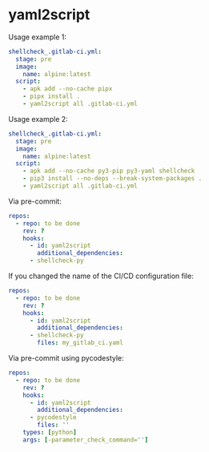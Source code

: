 # yaml2script

Usage example 1:

```yaml
shellcheck_.gitlab-ci.yml:
  stage: pre
  image:
    name: alpine:latest
  script:
    - apk add --no-cache pipx
    - pipx install .
    - yaml2script all .gitlab-ci.yml
```

Usage example 2:

```yaml
shellcheck_.gitlab-ci.yml:
  stage: pre
  image:
    name: alpine:latest
  script:
    - apk add --no-cache py3-pip py3-yaml shellcheck
    - pip3 install --no-deps --break-system-packages .
    - yaml2script all .gitlab-ci.yml
```

Via pre-commit:

```yaml
repos:
  - repo: to be done
    rev: ?
    hooks:
      - id: yaml2script
        additional_dependencies:
	  - shellcheck-py
```

If you changed the name of the CI/CD configuration file:

```yaml
repos:
  - repo: to be done
    rev: ?
    hooks:
      - id: yaml2script
        additional_dependencies:
	  - shellcheck-py
        files: my_gitlab_ci.yaml
```

Via pre-commit using pycodestyle:

```yaml
repos:
  - repo: to be done
    rev: ?
    hooks:
      - id: yaml2script
        additional_dependencies:
	  - pycodestyle
        files: ''
	types: [python]
	args: [-parameter_check_command='']
```

